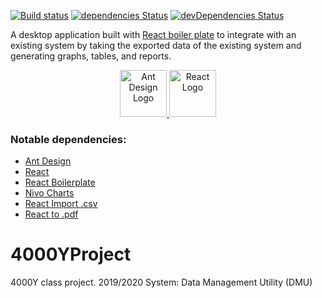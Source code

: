 [![Build status](https://ci.appveyor.com/api/projects/status/lkew75wu482ng6we?svg=true)](https://ci.appveyor.com/project/Taran-Dorland/4000yproject)
[![dependencies Status](https://david-dm.org/Taran-Dorland/4000YProject/status.svg)](https://david-dm.org/Taran-Dorland/4000YProject)
[![devDependencies Status](https://david-dm.org/Taran-Dorland/4000YProject/dev-status.svg)](https://david-dm.org/Taran-Dorland/4000YProject?type=dev)

A desktop application built with [React boiler plate](https://github.com/electron-react-boilerplate/electron-react-boilerplate) to integrate with an existing system by taking the exported data of the existing system and generating graphs, tables, and reports.

<p align="center">
<a href="https://ant.design/">
<img src="https://gw.alipayobjects.com/zos/rmsportal/KDpgvguMpGfqaHPjicRK.svg" alt="Ant Design Logo" width="75" height="75"/>
</a>
<a href="https://reactjs.org/">
<img src="https://gw.alipayobjects.com/zos/rmsportal/tXlLQhLvkEelMstLyHiN.svg" alt="React Logo" width="75" height="75"/>
</a>
</p>

### Notable dependencies:

- [Ant Design](https://ant.design/docs/react/introduce)
- [React](https://reactjs.org/docs/getting-started)
- [React Boilerplate](https://github.com/electron-react-boilerplate/electron-react-boilerplate)
- [Nivo Charts](https://github.com/plouc/nivo)
- [React Import .csv](https://www.npmjs.com/package/react-csv-reader)
- [React to .pdf](https://www.npmjs.com/package/react-to-pdf)

# 4000YProject

4000Y class project.
2019/2020
System: Data Management Utility (DMU)
